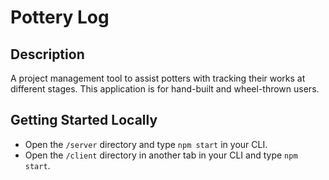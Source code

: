 # Pottery Log

## Description
A project management tool to assist potters with tracking their works at different stages. This application is for hand-built and wheel-thrown users.

## Getting Started Locally
* Open the `/server` directory and type `npm start` in your CLI.
* Open the `/client` directory in another tab in your CLI and type `npm start`.
